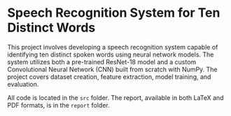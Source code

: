 # Speech Recognition System for Ten Distinct Words

This project involves developing a speech recognition system capable of identifying ten distinct spoken words using neural network models. The system utilizes both a pre-trained ResNet-18 model and a custom Convolutional Neural Network (CNN) built from scratch with NumPy. The project covers dataset creation, feature extraction, model training, and evaluation.

All code is located in the `src` folder. The report, available in both LaTeX and PDF formats, is in the `report` folder.
